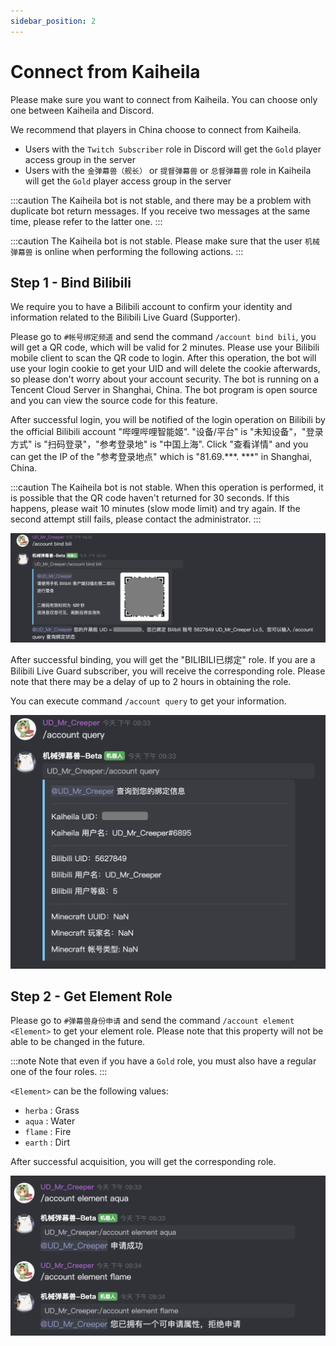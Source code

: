 ```yaml
---
sidebar_position: 2
---
```


# Connect from Kaiheila

Please make sure you want to connect from Kaiheila. You can choose only one between Kaiheila and Discord.

We recommend that players in China choose to connect from Kaiheila.

- Users with the `Twitch Subscriber` role in Discord will get the `Gold` player access group in the server
- Users with the `金弹幕兽（舰长）` or `提督弹幕兽` or `总督弹幕兽` role in Kaiheila will get the `Gold` player access group in the server

:::caution
The Kaiheila bot is not stable, and there may be a problem with duplicate bot return messages. If you receive two messages at the same time, please refer to the latter one.
:::

:::caution
The Kaiheila bot is not stable. Please make sure that the user `机械弹幕兽` is online when performing the following actions.
:::

## Step 1 - Bind Bilibili

We require you to have a Bilibili account to confirm your identity and information related to the Bilibili Live Guard (Supporter).

Please go to `#帐号绑定频道` and send the command `/account bind bili`, you will get a QR code, which will be valid for 2 minutes. Please use your Bilibili mobile client to scan the QR code to login. After this operation, the bot will use your login cookie to get your UID and will delete the cookie afterwards, so please don't worry about your account security. The bot is running on a Tencent Cloud Server in Shanghai, China. The bot program is open source and you can view the source code for this feature.

After successful login, you will be notified of the login operation on Bilibili by the official Bilibili account "哔哩哔哩智能姬". "设备/平台" is "未知设备"，"登录方式" is "扫码登录"，"参考登录地" is "中国上海". Click "查看详情" and you can get the IP of the "参考登录地点" which is "81.69.\*\*\*. \*\*\*" in Shanghai, China.

:::caution
The Kaiheila bot is not stable. When this operation is performed, it is possible that the QR code haven't returned for 30 seconds. If this happens, please wait 10 minutes (slow mode limit) and try again. If the second attempt still fails, please contact the administrator.
:::

![kaiheila-bind-bili](../../../../../static/img/join-minecraft/kaiheila-bind-bili.png)

After successful binding, you will get the "BILIBILI已绑定" role. If you are a Bilibili Live Guard subscriber, you will receive the corresponding role. Please note that there may be a delay of up to 2 hours in obtaining the role.

You can execute command `/account query` to get your information.

![kaiheila-query](../../../../../static/img/join-minecraft/kaiheila-query.png)


## Step 2 - Get Element Role

Please go to `#弹幕兽身份申请` and send the command `/account element <Element>` to get your element role. Please note that this property will not be able to be changed in the future.

:::note
Note that even if you have a `Gold` role, you must also have a regular one of the four roles.
:::

`<Element>` can be the following values:
- `herba` : Grass
- `aqua` : Water
- `flame` : Fire
- `earth` : Dirt

After successful acquisition, you will get the corresponding role.

![kaiheila-element](../../../../../static/img/join-minecraft/kaiheila-element.png)
